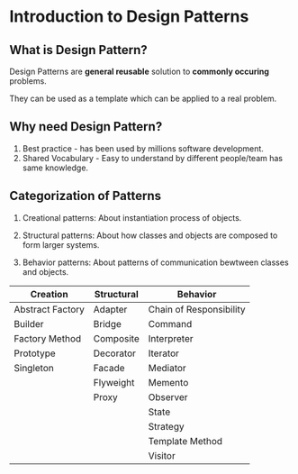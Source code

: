 # Introduction to Design Patterns

## What is Design Pattern?
Design Patterns are **general reusable** solution to **commonly occuring** problems.

They can be used as a template which can be applied to a real problem.

## Why need Design Pattern?
1. Best practice - has been used by millions software development.
2. Shared Vocabulary - Easy to understand by different people/team has same knowledge.

## Categorization of Patterns
1. Creational patterns:
About instantiation process of objects.

2. Structural patterns:
About how classes and objects are composed to form larger systems.

3. Behavior patterns:
About patterns of communication bewtween classes and objects.

| Creation         | Structural | Behavior                |
|------------------|------------|-------------------------|
| Abstract Factory | Adapter    | Chain of Responsibility |
| Builder          | Bridge     | Command                 |
| Factory Method   | Composite  | Interpreter             |
| Prototype        | Decorator  | Iterator                |
| Singleton        | Facade     | Mediator                |
|                  | Flyweight  | Memento                 |
|                  | Proxy      | Observer                |
|                  |            | State                   |
|                  |            | Strategy                |
|                  |            | Template Method         |
|                  |            | Visitor                 |
